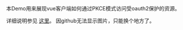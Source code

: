 本Demo用来展现vue客户端如何通过PKCE模式访问受oauth2保护的资源。

详细说明参见 <a href="https://blog.csdn.net/weixin_44058446/article/details/108478693">这里</a>。 因github无法显示图片，只能换个地方了。
